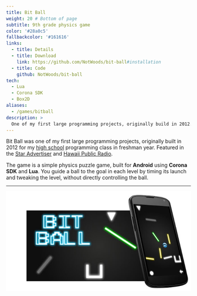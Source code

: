 ```yaml
---
title: Bit Ball
weight: 20 # Bottom of page
subtitle: 9th grade physics game
color: '#28a0c5'
fallbackcolor: '#161616'
links:
  - title: Details
  - title: Download
    link: https://github.com/NotWoods/bit-ball#installation
  - title: Code
    github: NotWoods/bit-ball
tech:
  - Lua
  - Corona SDK
  - Box2D
aliases:
  - /games/bitball
description: >
  One of my first large programming projects, originally build in 2012. Featured in the Star Advertiser and Hawaii Public Radio, the game is a simple physics puzzle game build for Android with Corona SDK and Lua.
---
```


Bit Ball was one of my first large programming projects, originally built in 2012 for my [high school](http://ethompson.org/) programming class in freshman year. Featured in the [Star Advertiser](http://www.staradvertiser.com/2012/07/31/hawaii-news/for-teenager-buds-of-life-bloom-without-boundaries/) and [Hawaii Public Radio](http://www.bytemarkscafe.org/2012/07/23/episode-205-myron-b-thompson-academy-july-18-2012/).

The game is a simple physics puzzle game, built for **Android** using **Corona SDK** and **Lua**. You guide a ball to the goal in each level by timing its launch and tweaking the level, without directly controlling the ball.

---

![Bit Ball promotional artwork](banner.jpg)
